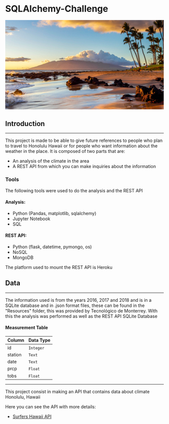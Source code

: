 # SQLAlchemy-Challenge

[![](Resources/img/hawaii.jpg)]()        

## Introduction
-------------

This project is made to be able to give future references to people who plan to travel to Honolulu Hawaii or for people who want information about the weather in the place. It is composed of two parts that are:
- An analysis of the climate in the area
- A REST API from which you can make inquiries about the information

### Tools

The following tools were used to do the analysis and the REST API

#### Analysis:
- Python (Pandas, matplotlib, sqlalchemy)
- Jupyter Notebook
- SQL

#### REST API:
- Python (flask, datetime, pymongo, os)
- NoSQL
- MongoDB

The platform used to mount the REST API is Heroku

## Data
-------------

The information used is from the years 2016, 2017 and 2018 and is in a SQLite database and in .json format files, these can be found in the "Resources" folder, this was provided by Tecnológico de Monterrey.
With this the analysis was performed as well as the REST API
SQLite Database

#### Measurement Table


|  Column  | Data Type |
| -------- | ----------|
|    id    | `Integer` |
|  station |   `Text`  |
|   date   |   `Text`  |
|   prcp   |  `Float`  |
|   tobs   |  `Float`  |


-------------------------------
This project consist in making an API that contains data about climate Honolulu, Hawaii

Here you can see the API with more details:
- [Surfers Hawaii API](https://enr1qu319-api-hawaii-climate.herokuapp.com "API")

